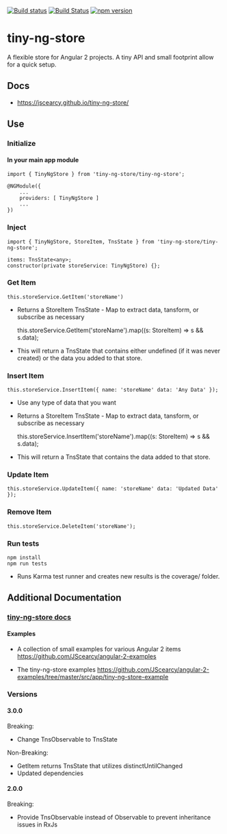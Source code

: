 [![Build status](https://ci.appveyor.com/api/projects/status/6r401wlebcgprnam?svg=true)](https://ci.appveyor.com/project/JScearcy/tiny-ng-store)
[![Build Status](https://travis-ci.org/JScearcy/tiny-ng-store.svg?branch=master)](https://travis-ci.org/JScearcy/tiny-ng-store)
[![npm version](https://badge.fury.io/js/tiny-ng-store.svg)](https://badge.fury.io/js/tiny-ng-store)

# tiny-ng-store

A flexible store for Angular 2 projects. 
A tiny API and small footprint allow for a quick setup.

## Docs
* https://jscearcy.github.io/tiny-ng-store/

## Use

### Initialize
#### In your main app module
    import { TinyNgStore } from 'tiny-ng-store/tiny-ng-store';

    @NGModule({
        ...
        providers: [ TinyNgStore ]
        ...
    })
    

### Inject
    import { TinyNgStore, StoreItem, TnsState } from 'tiny-ng-store/tiny-ng-store';

    items: TnsState<any>;
    constructor(private storeService: TinyNgStore) {};

### Get Item
    this.storeService.GetItem('storeName')
* Returns a StoreItem TnsState - Map to extract data, tansform, or subscribe as necessary
    
    this.storeService.GetItem('storeName').map((s: StoreItem) => s && s.data);
* This will return a TnsState that contains either undefined (if it was never created) or the data you added to that store.

### Insert Item 
    this.storeService.InsertItem({ name: 'storeName' data: 'Any Data' });
* Use any type of data that you want
* Returns a StoreItem TnsState - Map to extract data, tansform, or subscribe as necessary

    this.storeService.InsertItem('storeName').map((s: StoreItem) => s && s.data);
* This will return a TnsState that contains the data added to that store.


### Update Item
    this.storeService.UpdateItem({ name: 'storeName' data: 'Updated Data' });

### Remove Item
    this.storeService.DeleteItem('storeName');

### Run tests   
    npm install
    npm run tests
* Runs Karma test runner and creates new results is the coverage/ folder.


## Additional Documentation
###  [tiny-ng-store docs](https://jscearcy.github.io/tiny-ng-store/)

#### Examples
* A collection of small examples for various Angular 2 items
    https://github.com/JScearcy/angular-2-examples

* The tiny-ng-store examples
    https://github.com/JScearcy/angular-2-examples/tree/master/src/app/tiny-ng-store-example

### Versions
#### 3.0.0
Breaking:
* Change TnsObservable to TnsState

Non-Breaking:
* GetItem returns TnsState that utilizes distinctUntilChanged
* Updated dependencies

#### 2.0.0
Breaking:
* Provide TnsObservable instead of Observable to prevent inheritance issues in RxJs

